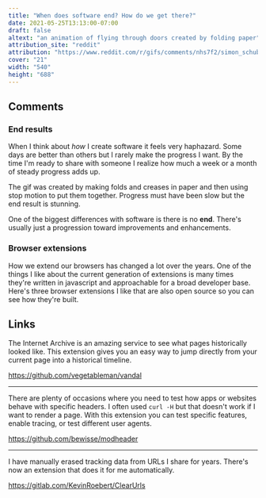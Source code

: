 ```yaml
---
title: "When does software end? How do we get there?"
date: 2021-05-25T13:13:00-07:00
draft: false
altext: "an animation of flying through doors created by folding paper"
attribution_site: "reddit"
attribution: "https://www.reddit.com/r/gifs/comments/nhs7f2/simon_schuberts_art_made_by_folding_creases_into/"
cover: "21"
width: "540"
height: "688"
---
```


## Comments

### End results

When I think about _how_ I create software it feels very haphazard.
Some days are better than others but I rarely make the progress I want.
By the time I'm ready to share with someone I realize how much a week or a month of steady progress adds up.

The gif was created by making folds and creases in paper and then using stop motion to put them together.
Progress must have been slow but the end result is stunning.

One of the biggest differences with software is there is no **end**.
There's usually just a progression toward improvements and enhancements.

### Browser extensions

How we extend our browsers has changed a lot over the years.
One of the things I like about the current generation of extensions is many times they're written in javascript and approachable for a broad developer base.
Here's three browser extensions I like that are also open source so you can see how they're built.

## Links

The Internet Archive is an amazing service to see what pages historically looked like.
This extension gives you an easy way to jump directly from your current page into a historical timeline.

https://github.com/vegetableman/vandal

---

There are plenty of occasions where you need to test how apps or websites behave with specific headers.
I often used `curl -H` but that doesn't work if I want to render a page.
With this extension you can test specific features, enable tracing, or test different user agents.

https://github.com/bewisse/modheader

---

I have manually erased tracking data from URLs I share for years.
There's now an extension that does it for me automatically.

https://gitlab.com/KevinRoebert/ClearUrls
